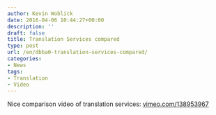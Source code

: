 ```yaml
---
author: Kevin Woblick
date: 2016-04-06 10:44:27+00:00
description: ''
draft: false
title: Translation Services compared
type: post
url: /en/dbba0-translation-services-compared/
categories:
- News
tags:
- Translation
- Video
---
```


Nice comparison video of translation services: [vimeo.com/138953967](https://vimeo.com/138953967)
